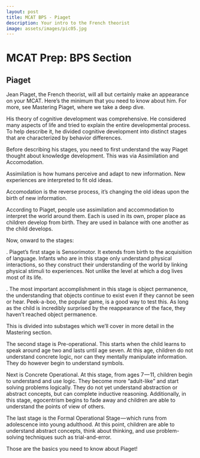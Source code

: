 ```yaml
---
layout: post
title: MCAT BPS - Piaget
description: Your intro to the French theorist
image: assets/images/pic05.jpg
---
```


<h1>MCAT Prep: BPS Section</h1>
<h2>Piaget</h2>
Jean Piaget, the French theorist, will all but certainly make an appearance on your MCAT. Here’s the minimum that you need to know about him. For more, see Mastering Piaget, where we take a deep dive.

His theory of cognitive development was comprehensive. He considered many aspects of life and tried to explain the entire developmental process. To help describe it, he divided cognitive development into distinct stages that are characterized by behavior differences.

Before describing his stages, you need to first understand the way Piaget thought about knowledge development. This was via Assimilation and Accomodation.

Assimilation is how humans perceive and adapt to new information. New experiences are interpreted to fit old ideas.

Accomodation is the reverse process, it’s changing the old ideas upon the birth of new information.

According to Piaget, people use assimilation and accommodation to interpret the world around them. Each is used in its own, proper place as children develop from birth. They are used in balance with one another as the child develops.

Now, onward to the stages:

. Piaget’s first stage is Sensorimotor. It extends from birth to the acquisition of language. Infants who are in this stage only understand physical interactions, so they construct their understanding of the world by linking physical stimuli to experiences. Not unlike the level at which a dog lives most of its life.

. The most important accomplishment in this stage is object permanence, the understanding that objects continue to exist even if they cannot be seen or hear. Peek-a-boo, the popular game, is a good way to test this. As long as the child is incredibly surprised by the reappearance of the face, they haven’t reached object permanence.

This is divided into substages which we’ll cover in more detail in the Mastering section.

The second stage is Pre-operational. This starts when the child learns to speak around age two and lasts until age seven. At this age, children do not understand concrete logic, nor can they mentally manipulate information. They do however begin to understand symbols.

Next is Concrete Operational. At this stage, from ages 7 — 11, children begin to understand and use logic. They become more “adult-like” and start solving problems logically. They do not yet understand abstraction or abstract concepts, but can complete inductive reasoning. Additionally, in this stage, egocentrism begins to fade away and children are able to understand the points of view of others.

The last stage is the Formal Operational Stage — which runs from adolescence into young adulthood. At this point, children are able to understand abstract concepts, think about thinking, and use problem-solving techniques such as trial-and-error.

Those are the basics you need to know about Piaget!
